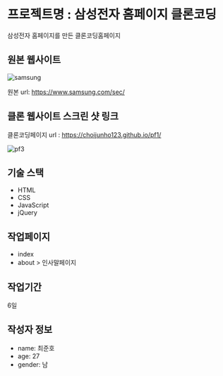 # 프로젝트명 : 삼성전자 홈페이지 클론코딩
삼성전자 홈페이지를 만든 클론코딩홈페이지

## 원본 웹사이트
![samsung](https://github.com/choijunho123/pf1/assets/142555230/0bbb44c2-bb97-429c-b5ab-2e28e92d2132)

원본 url: https://www.samsung.com/sec/


## 클론 웹사이트 스크린 샷 링크
클론코딩페이지 url : https://choijunho123.github.io/pf1/

![pf3](https://github.com/choijunho123/pf1/assets/142555230/cfef7550-c3d7-4254-8a4e-a5d9c9cc5ff3)


## 기술 스택
- HTML
- CSS
- JavaScript
- jQuery

## 작업페이지
- index
- about > 인사말페이지

## 작업기간
6일

## 작성자 정보
- name: 최준호
- age: 27
- gender: 남
